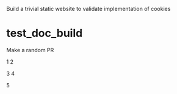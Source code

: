 Build a trivial static website to validate implementation of cookies

# test_doc_build

Make a random PR

1
2

3
4

5
